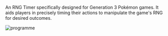 An RNG Timer specifically designed for Generation 3 Pokémon games. 
It aids players in precisely timing their actions to manipulate the game's RNG for desired outcomes.

![programme](https://github.com/T0T0W/G3-Sniper/assets/161255413/28d979c8-966c-4ccb-b19e-cbe03c087f95)
